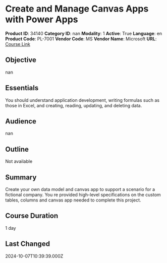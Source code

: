 # Create and Manage Canvas Apps with Power Apps

**Product ID**: 34140
**Category ID**: nan
**Modality**: 1
**Active**: True
**Language**: en
**Product Code**: PL-7001
**Vendor Code**: MS
**Vendor Name**: Microsoft
**URL**: [Course Link](https://www.fastlaneus.com/course/microsoft-pl-7001)

## Objective
nan

## Essentials
You should understand application development, writing formulas such as those in Excel, and creating, reading, updating, and deleting data.

## Audience
nan

## Outline
Not available

## Summary
Create your own data model and canvas app to support a scenario for a fictional company. You re provided high-level specifications on the custom tables, columns and canvas app needed to complete this project.

## Course Duration
1 day

## Last Changed
2024-10-07T10:39:39.000Z
